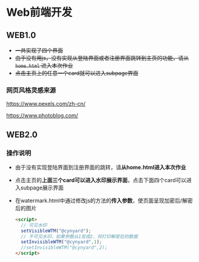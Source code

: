 # Web前端开发

## WEB1.0 

- ~~一共实现了四个界面~~
- ~~由于没有用js，没有实现从登陆界面或者注册界面跳转到主页的功能，请从`home.html` 进入本次作业~~
- ~~点击主页上的任意一个card就可以进入subpage界面~~

### 网页风格灵感来源

https://www.pexels.com/zh-cn/

https://www.photoblog.com/

## WEB2.0

### 操作说明

- 由于没有实现登陆界面到注册界面的跳转，请**从home.html进入本次作业**

- 点击主页的**上面三个card可以进入水印展示界面**，点击下面四个card可以进入subpage展示界面

- 在watermark.html中通过修改js的方法的**传入参数**，使页面呈现加密后/解密后的图片

  ```html
  <script>
    // 可见水印
    setVisibleWTM("@cynyard");
    // 不可见水印，如果参数从1变成2，将打印解密后的数据
    setInvisibleWTM("@cynyard",1);
    //setInvisibleWTM("@cynyard",2);
  </script>
  ```